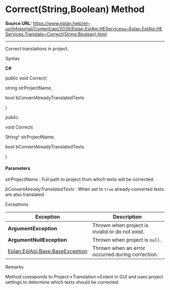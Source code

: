 # Correct(String,Boolean) Method

**Source URL:** https://www.eplan.help/en-us/Infoportal/Content/api/2026/Eplan.EplApi.HEServicesu~Eplan.EplApi.HEServices.Translate~Correct(String,Boolean).html

---

Correct translations in project.

Syntax

**C#**



public void Correct( 

   string strProjectName,

   bool bConvertAlreadyTranslatedTexts

)

public:

void Correct( 

   String^ strProjectName,

   bool bConvertAlreadyTranslatedTexts

)


#### Parameters

*strProjectName*
:   Full path to project from which texts will be corrected.

*bConvertAlreadyTranslatedTexts*
:   When set to `true` already converted texts are also translated.

Exceptions

| Exception | Description |
| --- | --- |
| **ArgumentException** | Thrown when project is invalid or do not exist. |
| **ArgumentNullException** | Thrown when project is `null`. |
| [Eplan.EplApi.Base.BaseException](Eplan.EplApi.Baseu~Eplan.EplApi.Base.BaseException.html) | Thrown when an error occurred during correction. |

Remarks

Method coresponds to Project->Translation->Extent in GUI and uses project settings to determine which texts should be corrected.
